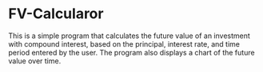# FV-Calcularor
This is a simple program that calculates the future value of an investment with compound interest, based on the principal, interest rate, and time period entered by the user. The program also displays a chart of the future value over time.
